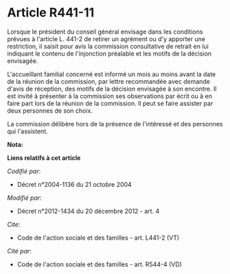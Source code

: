 # Article R441-11

Lorsque le président du conseil général envisage dans les conditions prévues à l'article L. 441-2 de retirer un agrément ou
d'y apporter une restriction, il saisit pour avis la commission consultative de retrait en lui indiquant le contenu de
l'injonction préalable et les motifs de la décision envisagée. 

L'accueillant familial concerné est informé un mois au moins avant la date de la réunion de la commission, par lettre
recommandée avec demande d'avis de réception, des motifs de la décision envisagée à son encontre. Il est invité à présenter à
la commission ses observations par écrit ou à en faire part lors de la réunion de la commission. Il peut se faire assister
par deux personnes de son choix. 

La commission délibère hors de la présence de l'intéressé et des personnes qui l'assistent.

**Nota:**



**Liens relatifs à cet article**

_Codifié par_:

  - Décret n°2004-1136 du 21 octobre 2004

_Modifié par_:

  - Décret n°2012-1434 du 20 décembre 2012 - art. 4

_Cite_:

  - Code de l'action sociale et des familles - art. L441-2 (VT)

_Cité par_:

  - Code de l'action sociale et des familles - art. R544-4 (VD)
